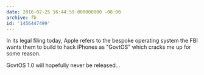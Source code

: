 ```yaml
---
date: 2016-02-25 16:44:59.000000000 -08:00
archive: fb
id: '1456447499'
---
```


In its legal filing today, Apple refers to the bespoke operating system the FBI wants them to build to hack iPhones as "GovtOS" which cracks me up for some reason.

GovtOS 1.0 will hopefully never be released...
